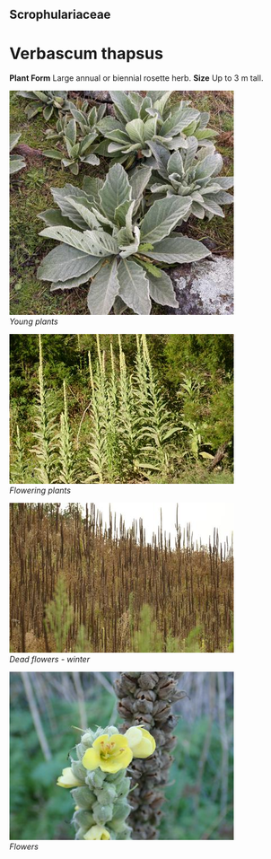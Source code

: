 ## Scrophulariaceae
# Verbascum thapsus

**Plant Form** Large annual or biennial rosette herb. **Size** Up to 3 m tall.


![Young plants](62441__DSC2211.jpg)  
 *Young plants* 

![Flowering plants](73939_P7060663.jpg)  
 *Flowering plants* 

![Dead flowers - winter](80838_P7100652.jpg)  
 *Dead flowers - winter* 

![Flowers](3909_925_P4270111.jpg)  
 *Flowers* 

